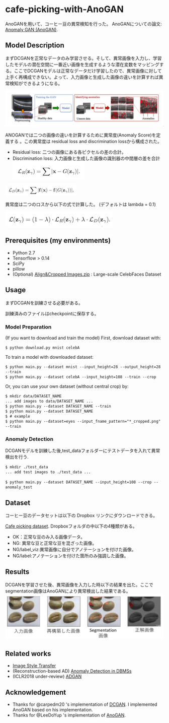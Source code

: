# cafe-picking-with-AnoGAN

AnoGANを用いて、コーヒー豆の異常検知を行った。
AnoGANについての論文: [Anomaly GAN (AnoGAN)](https://arxiv.org/abs/1703.05921).

## Model Description
まずDCGANを正常なデータのみ学習させる。そして、異常画像を入力し、学習したモデルの潜在空間に一番近い画像を生成するような潜在変数をマッピングする。ここでDCGANモデルは正常なデータだけ学習したので、異常画像に対して上手く再構成できない。よって、入力画像と生成した画像の違いを計算すれば異常検知ができるようになる。



![Model Structure](./assets/model_structure.jpeg)

ANOGANでは二つの画像の違いを計算するために異常度(Anomaly Score)を定義する 。この異常度は residual loss and discrimination lossから構成された。
- Residual loss: 二つの画像にある各ピクセルの差の合計。
- Discrimination loss: 入力画像と生成した画像の識別器の中間層の差を合計
![Res_Loss](./assets/res_loss.jpeg)


![Discrimination Loss](./assets/dis_loss.jpeg)

異常度は二つのロスから以下の式で計算した。 (デフォルトは lambda = 0.1)


![Total Loss](./assets/t_loss.jpeg)



## Prerequisites (my environments)

- Python 2.7
- Tensorflow > 0.14
- SciPy
- pillow
- (Optional) [Align&Cropped Images.zip](http://mmlab.ie.cuhk.edu.hk/projects/CelebA.html) : Large-scale CelebFaces Dataset


## Usage
まずDCGANを訓練させる必要がある。

訓練済みのファイルはcheckpointに保存する。

### Model Preparation 
(If you want to download and train the model)
First, download dataset with:

    $ python download.py mnist celebA

To train a model with downloaded dataset:

    $ python main.py --dataset mnist --input_height=28 --output_height=28 --train
    $ python main.py --dataset celebA --input_height=108 --train --crop

Or, you can use your own dataset (without central crop) by:

    $ mkdir data/DATASET_NAME
    ... add images to data/DATASET_NAME ...
    $ python main.py --dataset DATASET_NAME --train
    $ python main.py --dataset DATASET_NAME
    $ # example
    $ python main.py --dataset=eyes --input_fname_pattern="*_cropped.png" --train

### Anomaly Detection
DCGANモデルを訓練した後,test_dataフォルダーにテストデータを入れて異常検出を行う.

    $ mkdir ./test_data
    ... add test images to ./test_data ...
    
    $ python main.py --dataset DATASET_NAME --input_height=108 --crop --anomaly_test
## Dataset
コーヒー豆のデータセットは以下の Dropbox リンクにダウンロードできる。

 [Cafe picking dataset](https://www.dropbox.com/sh/nnc555tftagmqlh/AAA5SieETk6me_8-17BBj_kSa?dl=0).
Dropboxフォルダの中以下の4種類がある。
- OK：正常な豆のみ入る画像データ。
- NG: 異常な豆と正常な豆を混ざった画像。
- NG/label_viz:異常画像に自分でアノテーションを付けた画像。
- NG/label:アノテーションを付けた箇所のみ強調した画像。

## Results
DCGANを学習させた後、異常画像を入力した時以下の結果を出た。ここでsegmentation画像はAnoGANにより異常検出した結果である。
![result](./assets/result_example.jpeg)
## Related works
- [Image Style Transfer](https://pdfs.semanticscholar.org/7568/d13a82f7afa4be79f09c295940e48ec6db89.pdf)
- (Reconstruction-based AD) [Anomaly Detection in DBMSs](https://arxiv.org/abs/1708.02635)
- (ICLR2018 under-review) [ADGAN](https://openreview.net/forum?id=S1EfylZ0Z)

## Acknowledgement
- Thanks for @carpedm20 's implementation of [DCGAN](https://github.com/carpedm20/DCGAN-tensorflow). I implemented AnoGAN based on his implementation.
- Thanks for @LeeDoYup 's implementation of [AnoGAN](https://github.com/LeeDoYup/AnoGAN-tf).
